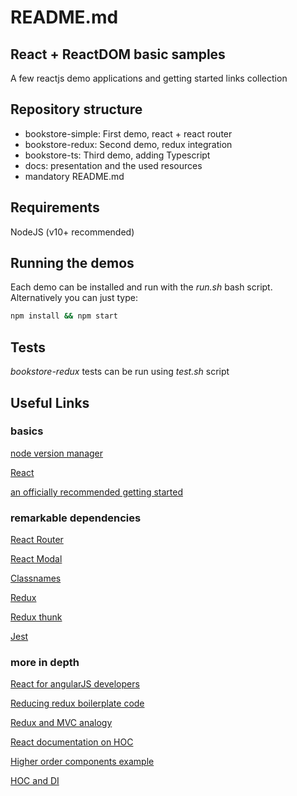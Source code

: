 README.md
=========

## React + ReactDOM basic samples

A few reactjs demo applications and getting started links collection

## Repository structure

* bookstore-simple: First demo, react + react router
* bookstore-redux: Second demo, redux integration
* bookstore-ts: Third demo, adding Typescript
* docs: presentation and the used resources
* mandatory README.md

## Requirements

NodeJS (v10+ recommended)

## Running the demos

Each demo can be installed and run with the *run.sh* bash script.
Alternatively you can just type:

```sh
npm install && npm start
```

## Tests

*bookstore-redux* tests can be run using *test.sh* script

## Useful Links

### basics

[node version manager](https://github.com/creationix/nvm)

[React](https://reactjs.org)

[an officially recommended getting started](https://www.taniarascia.com/getting-started-with-react)


### remarkable dependencies

[React Router](https://reacttraining.com/react-router)

[React Modal](https://github.com/reactjs/react-modal)

[Classnames](https://github.com/JedWatson/classnames)

[Redux](https://redux.js.org)

[Redux thunk](https://github.com/reduxjs/redux-thunk)

[Jest](https://jestjs.io/)


### more in depth

[React for angularJS developers](https://www.sitepoint.com/react-for-angular-developers/)

[Reducing redux boilerplate code](https://redux.js.org/recipes/reducing-boilerplate)

[Redux and MVC analogy](https://hackernoon.com/thinking-in-redux-when-all-youve-known-is-mvc-c78a74d35133)

[React documentation on HOC](https://reactjs.org/docs/higher-order-components.html)

[Higher order components example](https://levelup.gitconnected.com/understanding-react-higher-order-components-by-example-95e8c47c8006)

[HOC and DI](https://medium.com/front-end-weekly/reactjs-hoc-how-to-inject-dependencies-to-react-component-in-angularjs-way-a2fc63d795c8)

